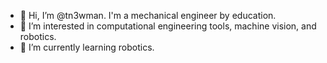 - 👋 Hi, I’m @tn3wman. I'm a mechanical engineer by education.
- 👀 I’m interested in computational engineering tools, machine vision, and robotics.
- 🌱 I’m currently learning robotics.

<!---
tn3wman/tn3wman is a ✨ special ✨ repository because its `README.md` (this file) appears on your GitHub profile.
You can click the Preview link to take a look at your changes.
--->
